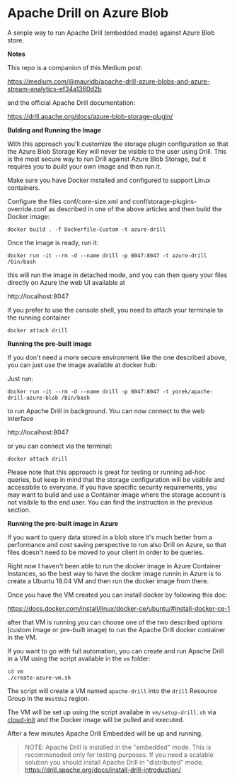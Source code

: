 # Apache Drill on Azure Blob

A simple way to run Apache Drill (embedded mode) against Azure Blob store. 

**Notes** 

This repo is a companion of this Medium post: 

https://medium.com/@mauridb/apache-drill-azure-blobs-and-azure-stream-analytics-ef34a1360d2b

and the official Apache Drill documentation:

https://drill.apache.org/docs/azure-blob-storage-plugin/

**Bulding and Running the Image**

With this approach you'll customize the storage plugin configuration so that the Azure Blob Storage Key will never be visible to the user using Drill. This is the most secure way to run Drill against Azure Blob Storage, but it requires you to *build* your own image and then run it.

Make sure you have Docker installed and configured to support Linux containers.

Configure the files conf/core-size.xml and conf/storage-plugins-override.conf as described in one of the above articles and then build the Docker image:

    docker build . -f Dockerfile-Custom -t azure-drill

Once the image is ready, run it:

    docker run -it --rm -d --name drill -p 8047:8047 -t azure-drill /bin/bash    

this will run the image in detached mode, and you can then query your files directly on Azure the web UI available at 

http://localhost:8047

if you prefer to use the console shell, you need to attach your terminale to the running container

    docker attach drill

**Running the pre-built image**

If you don't need a more secure environment like the one described above, you can just use the image available at docker hub:

Just run:

    docker run -it --rm -d --name drill -p 8047:8047 -t yorek/apache-drill-azure-blob /bin/bash

to run Apache Drill in background. You can now connect to the web interface 

http://localhost:8047

or you can connect via the terminal:

    docker attach drill

Please note that this approach is great for testing or running ad-hoc queries, but keep in mind that the storage configuration will be visibile and accessibile to everyone. If you have specific security requirements, you may want to build and use a Container image where the storage account is not visibile to the end user. You can find the instruction in the previous section.

**Running the pre-built image in Azure**

If you want to query data stored in a blob store it's much better from a performance and cost saving perspective to run also Drill on Azure, so that files doesn't need to be moved to your client in order to be queries.

Right now I haven't been able to run the docker image in Azure Container Instances, so the best way to have the docker image runnin in Azure is to create a Ubuntu 18.04 VM and then run the docker image from there.

Once you have the VM created you can install docker by following this doc:

https://docs.docker.com/install/linux/docker-ce/ubuntu/#install-docker-ce-1

after that VM is running you can choose one of the two described options (custom image or pre-built image) to run the Apache Drill docker container in the VM.

If you want to go with full automation, you can create and run Apache Drill in a VM using the script available in the `vm` folder:

    cd vm
    ./create-azure-vm.sh

The script will create a VM named `apache-drill` into the `drill` Resource Group in the `WestUs2` region.

The VM will be set up using the script availabe in `vm/setup-drill.sh` via [cloud-init](https://launchpad.net/cloud-init) and the Docker image will be pulled and executed.

After a few minutes Apache Drill Embedded will be up and running.

> NOTE: Apache Drill is installed in the "embedded" mode. This is recommeneded only for testing purposes. If you need a scalable solution you should install Apache Drill in "distributed" mode. https://drill.apache.org/docs/install-drill-introduction/
